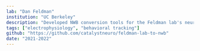 ```yaml
---
lab: "Dan Feldman"
institution: "UC Berkeley"
description: "Developed NWB conversion tools for the Feldman lab's neurophysiology datasets studying sensory processing in the somatosensory system. The conversion pipeline handles complex data structures from electrophysiological recordings and behavioral measurements, with specialized interfaces for processing neural activity during sensory stimulation tasks."
tags: ["electrophysiology", "behavioral tracking"]
github: "https://github.com/catalystneuro/feldman-lab-to-nwb"
date: "2021-2022"
---
```

